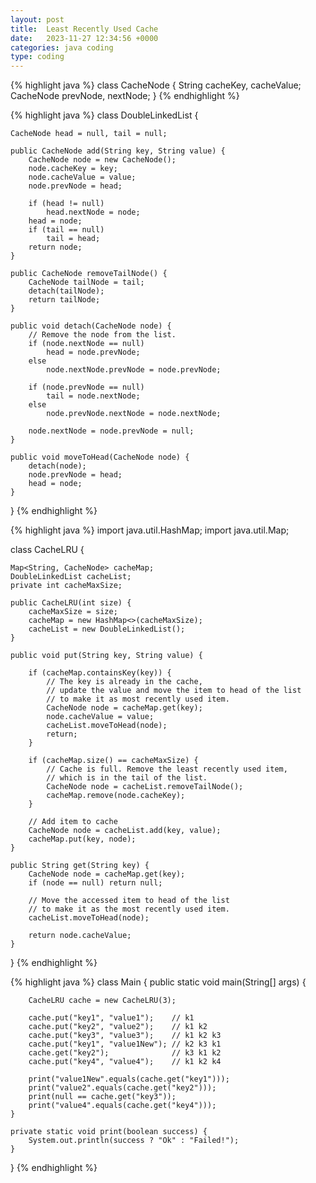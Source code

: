 ```yaml
---
layout: post
title:  Least Recently Used Cache
date:   2023-11-27 12:34:56 +0000
categories: java coding
type: coding
---
```

{% highlight java %}
class CacheNode {
    String cacheKey, cacheValue;
    CacheNode prevNode, nextNode;
}
{% endhighlight %}

{% highlight java %}
class DoubleLinkedList {

    CacheNode head = null, tail = null;

    public CacheNode add(String key, String value) {
        CacheNode node = new CacheNode();
        node.cacheKey = key;
        node.cacheValue = value;
        node.prevNode = head;

        if (head != null)
            head.nextNode = node;
        head = node;
        if (tail == null)
            tail = head;
        return node;
    }

    public CacheNode removeTailNode() {
        CacheNode tailNode = tail;
        detach(tailNode);
        return tailNode;
    }

    public void detach(CacheNode node) {
        // Remove the node from the list.
        if (node.nextNode == null)
            head = node.prevNode;
        else
            node.nextNode.prevNode = node.prevNode;

        if (node.prevNode == null)
            tail = node.nextNode;
        else
            node.prevNode.nextNode = node.nextNode;

        node.nextNode = node.prevNode = null;
    }

    public void moveToHead(CacheNode node) {
        detach(node);
        node.prevNode = head;
        head = node;
    }
}
{% endhighlight %}

{% highlight java %}
import java.util.HashMap;
import java.util.Map;

class CacheLRU {

    Map<String, CacheNode> cacheMap;
    DoubleLinkedList cacheList;
    private int cacheMaxSize;

    public CacheLRU(int size) {
        cacheMaxSize = size;
        cacheMap = new HashMap<>(cacheMaxSize);
        cacheList = new DoubleLinkedList();
    }

    public void put(String key, String value) {

        if (cacheMap.containsKey(key)) {
            // The key is already in the cache,
            // update the value and move the item to head of the list
            // to make it as most recently used item.
            CacheNode node = cacheMap.get(key);
            node.cacheValue = value;
            cacheList.moveToHead(node);
            return;
        }

        if (cacheMap.size() == cacheMaxSize) {
            // Cache is full. Remove the least recently used item,
            // which is in the tail of the list.
            CacheNode node = cacheList.removeTailNode();
            cacheMap.remove(node.cacheKey);
        }

        // Add item to cache
        CacheNode node = cacheList.add(key, value);
        cacheMap.put(key, node);
    }

    public String get(String key) {
        CacheNode node = cacheMap.get(key);
        if (node == null) return null;

        // Move the accessed item to head of the list
        // to make it as the most recently used item.
        cacheList.moveToHead(node);

        return node.cacheValue;
    }
}
{% endhighlight %}

{% highlight java %}
class Main {
    public static void main(String[] args) {

        CacheLRU cache = new CacheLRU(3);

        cache.put("key1", "value1");    // k1
        cache.put("key2", "value2");    // k1 k2
        cache.put("key3", "value3");    // k1 k2 k3
        cache.put("key1", "value1New"); // k2 k3 k1
        cache.get("key2");              // k3 k1 k2
        cache.put("key4", "value4");    // k1 k2 k4

        print("value1New".equals(cache.get("key1")));
        print("value2".equals(cache.get("key2")));
        print(null == cache.get("key3"));
        print("value4".equals(cache.get("key4")));
    }

    private static void print(boolean success) {
        System.out.println(success ? "Ok" : "Failed!");
    }
}
{% endhighlight %}
